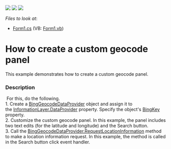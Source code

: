 <!-- default badges list -->
![](https://img.shields.io/endpoint?url=https://codecentral.devexpress.com/api/v1/VersionRange/128576256/14.2.3%2B)
[![](https://img.shields.io/badge/Open_in_DevExpress_Support_Center-FF7200?style=flat-square&logo=DevExpress&logoColor=white)](https://supportcenter.devexpress.com/ticket/details/T188910)
[![](https://img.shields.io/badge/📖_How_to_use_DevExpress_Examples-e9f6fc?style=flat-square)](https://docs.devexpress.com/GeneralInformation/403183)
<!-- default badges end -->
<!-- default file list -->
*Files to look at*:

* [Form1.cs](./CS/MapControl_GeocodePanel/Form1.cs) (VB: [Form1.vb](./VB/MapControl_GeocodePanel/Form1.vb))
<!-- default file list end -->
# How to create a custom geocode panel


This example demonstrates how to create a custom geocode panel.


<h3>Description</h3>

<p>&nbsp;For this, do the following.<br />1. Create a&nbsp;<a href="https://documentation.devexpress.com/#WindowsForms/clsDevExpressXtraMapBingGeocodeDataProvidertopic">BingGeocodeDataProvider</a> object and assign it to the&nbsp;<a href="https://documentation.devexpress.com/#WindowsForms/DevExpressXtraMapInformationLayer_DataProvidertopic">InformationLayer.DataProvider</a> property. Specify the object's&nbsp;<a href="https://documentation.devexpress.com/#WindowsForms/DevExpressXtraMapBingMapDataProviderBase_BingKeytopic">BingKey</a> property.<br />2. Customize the custom geocode panel. In this example, the panel includes two text edits (for the latitude and longitude) and the Search button.<br />3. Call the&nbsp;<a href="https://documentation.devexpress.com/#WindowsForms/DevExpressXtraMapBingGeocodeDataProvider_RequestLocationInformationtopic">BingGeocodeDataProvider.RequestLocationInformation</a> method to make a location information request. In this example, the method is called in the Search button click event handler.</p>

<br/>


